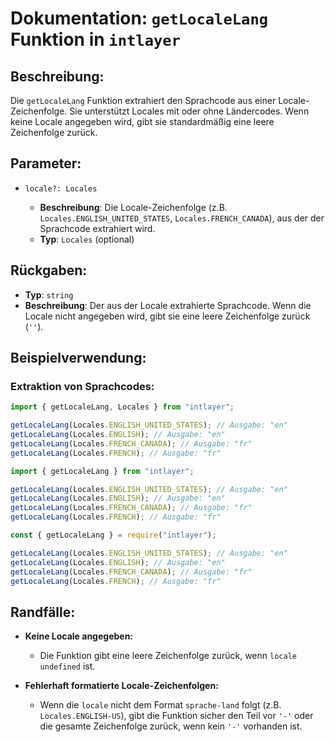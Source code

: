 # Dokumentation: `getLocaleLang` Funktion in `intlayer`

## Beschreibung:

Die `getLocaleLang` Funktion extrahiert den Sprachcode aus einer Locale-Zeichenfolge. Sie unterstützt Locales mit oder ohne Ländercodes. Wenn keine Locale angegeben wird, gibt sie standardmäßig eine leere Zeichenfolge zurück.

## Parameter:

- `locale?: Locales`

  - **Beschreibung**: Die Locale-Zeichenfolge (z.B. `Locales.ENGLISH_UNITED_STATES`, `Locales.FRENCH_CANADA`), aus der der Sprachcode extrahiert wird.
  - **Typ**: `Locales` (optional)

## Rückgaben:

- **Typ**: `string`
- **Beschreibung**: Der aus der Locale extrahierte Sprachcode. Wenn die Locale nicht angegeben wird, gibt sie eine leere Zeichenfolge zurück (`''`).

## Beispielverwendung:

### Extraktion von Sprachcodes:

```typescript codeFormat="typescript"
import { getLocaleLang, Locales } from "intlayer";

getLocaleLang(Locales.ENGLISH_UNITED_STATES); // Ausgabe: "en"
getLocaleLang(Locales.ENGLISH); // Ausgabe: "en"
getLocaleLang(Locales.FRENCH_CANADA); // Ausgabe: "fr"
getLocaleLang(Locales.FRENCH); // Ausgabe: "fr"
```

```javascript codeFormat="esm"
import { getLocaleLang } from "intlayer";

getLocaleLang(Locales.ENGLISH_UNITED_STATES); // Ausgabe: "en"
getLocaleLang(Locales.ENGLISH); // Ausgabe: "en"
getLocaleLang(Locales.FRENCH_CANADA); // Ausgabe: "fr"
getLocaleLang(Locales.FRENCH); // Ausgabe: "fr"
```

```javascript codeFormat="commonjs"
const { getLocaleLang } = require("intlayer");

getLocaleLang(Locales.ENGLISH_UNITED_STATES); // Ausgabe: "en"
getLocaleLang(Locales.ENGLISH); // Ausgabe: "en"
getLocaleLang(Locales.FRENCH_CANADA); // Ausgabe: "fr"
getLocaleLang(Locales.FRENCH); // Ausgabe: "fr"
```

## Randfälle:

- **Keine Locale angegeben:**

  - Die Funktion gibt eine leere Zeichenfolge zurück, wenn `locale` `undefined` ist.

- **Fehlerhaft formatierte Locale-Zeichenfolgen:**
  - Wenn die `locale` nicht dem Format `sprache-land` folgt (z.B. `Locales.ENGLISH-US`), gibt die Funktion sicher den Teil vor `'-'` oder die gesamte Zeichenfolge zurück, wenn kein `'-'` vorhanden ist.
